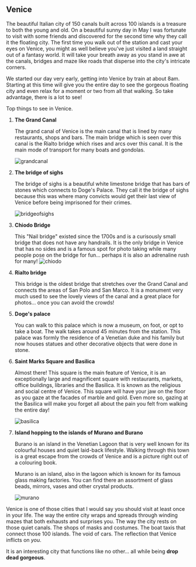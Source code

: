 ## Venice

The beautiful Italian city of 150 canals built across 100 islands is a treasure to both the young and old. On a beautiful sunny day in May I was fortunate to visit with some friends and discovered for the second time why they call it the floating city. The first time you walk out of the station and cast your eyes on Venice, you might as well believe you've just visited a land straight out of a fantasy world. It will take your breath away as you stand in awe at the canals, bridges and maze like roads that disperse into the city's intricate corners.

We started our day very early, getting into Venice by train at about 8am. Starting at this time will give you the entire day to see the gorgeous floating city and even relax for a moment or two from all that walking. So take advantage, there is a lot to see!

Top things to see in Venice.

1. **The Grand Canal**

   The grand canal of Venice is the main canal that is lined by many restaurants, shops and bars. The main bridge which is seen over this canal is the Rialto bridge which rises and arcs over this canal. It is the main mode of transport for many boats and gondolas.

   ![grandcanal](/img/grandcanal.jpg)

2. **The bridge of sighs**

   The bridge of sighs is a beautiful white limestone bridge that has bars of stones which connects to Doge's Palace. They call it the bridge of sighs because this was where many convicts would get their last view of Venice before being imprisoned for their crimes.

   ![bridgeofsighs](/img/sighs.jpg)

3. **Chiodo Bridge**

   This "Nail bridge" existed since the 1700s and is a curisously small bridge that does not have any handrails. It is the only bridge in Venice that has no sides and is a famous spot for photo taking while many people pose on the bridge for fun... perhaps it is also an adrenaline rush for many!
   ![chiodo](/img/chiodo.jpg)

4. **Rialto bridge**

   This bridge is the oldest bridge that stretches over the Grand Canal and connects the areas of San Polo and San Marco. It is a monument very much used to see the lovely views of the canal and a great place for photos... once you can avoid the crowds!

5. **Doge's palace**

   You can walk to this palace which is now a museum, on foot, or opt to take a boat. The walk takes around 45 minutes from the station. This palace was formly the residence of a Venetian duke and his family but now houses statues and other decorative objects that were done in stone.

6. **Saint Marks Square and Basilica**

   Almost there! This square is the main feature of Venice, it is an exceptionally large and magnificent square with restaurants, markets, office buildings, libraries and the Basilica. It is known as the religious and social centre of Venice. This square will have your jaw on the floor as you gaze at the facades of marble and gold. Even more so, gazing at the Basilica will make you forget all about the pain you felt from walking the entire day!

   ![basilica](/img/basilica.jpg)

7. **Island hopping to the islands of Murano and Burano**

   Burano is an island in the Venetian Lagoon that is very well known for its colourful houses and quiet laid-back lifestyle. Walking through this town is a great escape from the crowds of Venice and is a picture right out of a colouring book.

   Murano is an island, also in the lagoon which is known for its famous glass making factories. You can find there an assortment of glass beads, mirrors, vases and other crystal products.

   ![murano](/img/murano.jpg)

Venice is one of those cities that I would say you should visit at least once in your life. The way the entire city wraps and spreads through winding mazes that both exhausts and surprises you. The way the city rests on those quiet canals. The shops of masks and costumes. The boat taxis that connect those 100 islands. The void of cars. The reflection that Venice inflicts on _you_.

It is an interesting city that functions like no other... all while being **drop dead gorgeous**.
